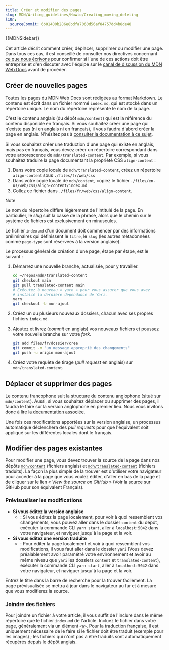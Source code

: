 ```yaml
---
title: Créer et modifier des pages
slug: MDN/Writing_guidelines/Howto/Creating_moving_deleting
l10n:
  sourceCommit: 6b01400b286e8bdfa7060d56af84757dd4b8de48
---
```


{{MDNSidebar}}

Cet article décrit comment créer, déplacer, supprimer ou modifier une page. Dans tous ces cas, il est conseillé de consulter nos directives concernant [ce que nous écrivons](/fr/docs/MDN/Writing_guidelines/What_we_write) pour confirmer si l'une de ces actions doit être entreprise et d'en discuter avec l'équipe sur le [canal de discussion du MDN Web Docs](/fr/docs/MDN/Community/Communication_channels#salons_de_discussions) avant de procéder.

## Créer de nouvelles pages

Toutes les pages du MDN Web Docs sont rédigées au format Markdown. Le contenu est écrit dans un fichier nommé `index.md`, qui est stocké dans un répertoire unique. Le nom du répertoire représente le nom de la page.

C'est le contenu anglais (du dépôt `mdn/content`) qui est la référence du contenu disponible en français. Si vous souhaitez créer une page qui n'existe pas (ni en anglais ni en français), il vous faudra d'abord créer la page en anglais. N'hésitez pas à [consulter la documentation à ce sujet](/fr/docs/MDN/Writing_guidelines/Howto/Creating_moving_deleting#creating_pages).

Si vous souhaitez créer une traduction d'une page qui existe en anglais, mais pas en français, vous devez créer un répertoire correspondant dans votre arborescence de `mdn/translated-content`. Par exemple, si vous souhaitez traduire la page documentant la propriété CSS `align-content`&nbsp;:

1. Dans votre copie locale de `mdn/translated-content`, créez un répertoire `align-content` sous `./files/fr/web/css`
2. Dans votre copie locale de `mdn/content`, copiez le fichier `./files/en-us/web/css/align-content/index.md`
3. Collez ce fichier dans `./files/fr/web/css/align-content`.

> [!NOTE]
> Le nom du répertoire diffère légèrement de l'intitulé de la page. En particulier, le <i lang="en">slug</i> suit la casse de la phrase, alors que le chemin sur le système de fichiers est exclusivement en minuscules.

Le fichier `index.md` d'un document doit commencer par des informations préliminaires qui définissent le `titre`, le `slug` (les autres métadonnées comme `page-type` sont réservées à la version anglaise).

Le processus général de création d'une page, étape par étape, est le suivant&nbsp;:

1. Démarrez une nouvelle branche, actualisée, pour y travailler.

   ```bash
   cd ~/repos/mdn/translated-content
   git checkout main
   git pull translated-content main
   # Exécutez à nouveau « yarn » pour vous assurer que vous avez
   # installé la dernière dépendance de Yari.
   yarn
   git checkout -b mon-ajout
   ```

2. Créez un ou plusieurs nouveaux dossiers, chacun avec ses propres fichiers `index.md`.

3. Ajoutez et livrez (<i lang="en">commit</i> en anglais) vos nouveaux fichiers et poussez votre nouvelle branche sur votre <i lang="en">fork</i>.

   ```bash
   git add files/fr/dossier/cree
   git commit -m "un message approprié des changements"
   git push -u origin mon-ajout
   ```

4. Créez votre requête de tirage (<i lang="en">pull request</i> en anglais) sur `mdn/translated-content`.

## Déplacer et supprimer des pages

Le contenu francophone suit la structure du contenu anglophone (situé sur `mdn/content`). Aussi, si vous souhaitez déplacer ou supprimer des pages, il faudra le faire sur la version anglophone en premier lieu. Nous vous invitons donc à lire [la documentation associée](/fr/docs/MDN/Writing_guidelines/Howto/Creating_moving_deleting#moving_pages).

Une fois ces modifications apportées sur la version anglaise, un processus automatique déclenchera des <i lang="en">pull requests</i> pour que l'équivalent soit appliqué sur les différentes locales dont le français.

## Modifier des pages existantes

Pour modifier une page, vous devez trouver la source de la page dans nos dépôts [`mdn/content`](https://github.com/mdn/content) (fichiers anglais) et [`mdn/translated-content`](https://github.com/mdn/translated-content) (fichiers traduits). La façon la plus simple de la trouver est d'utiliser votre navigateur pour accéder à la page que vous voulez éditer, d'aller en bas de la page et de cliquer sur le lien «&nbsp;<i lang="en">View the source on GitHub</i>&nbsp;» (Voir la source sur GitHub pour son équivalent Français).

### Prévisualiser les modifications

- **Si vous éditez la version anglaise**
  - : Si vous éditez la page localement, pour voir à quoi ressemblent vos changements, vous pouvez aller dans le dossier `content` du dépôt, exécuter la commande CLI `yarn start`, aller à `localhost:5042` dans votre navigateur, et naviguer jusqu'à la page et la voir.
- **Si vous éditez une version traduite**
  - : Pour éditer la page localement et voir à quoi ressemblent vos modifications, il vous faut aller dans le dossier `yari` (Vous devez préalablement avoir paramétré votre environnement et avoir au même niveau que `yari` les dossiers `content` et `translated-content`), exécuter la commande CLI `yarn start`, aller à `localhost:5042` dans votre navigateur, et naviguer jusqu'à la page et la voir.

Entrez le titre dans la barre de recherche pour la trouver facilement. La page prévisualisée se mettra à jour dans le navigateur au fur et à mesure que vous modifierez la source.

### Joindre des fichiers

Pour joindre un fichier à votre article, il vous suffit de l'inclure dans le même répertoire que le fichier `index.md` de l'article. Incluez le fichier dans votre page, généralement via un élément [`<a>`](/fr/docs/Web/HTML/Element/a). Pour la traduction française, il est uniquement nécessaire de le faire si le fichier doit être traduit (exemple pour les images)&nbsp;; les fichiers qui n'ont pas à être traduits sont automatiquement récupérés depuis le dépôt anglais.
